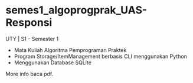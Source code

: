 # semes1_algoprogprak_UAS-Responsi
UTY | S1 - Semester 1 
- Mata Kuliah Algoritma Pemprograman Praktek
- Program Storage/ItemManagement berbasis CLI menggunakan Python
- Menggunakan Database SQLite
  
More info baca pdf.
